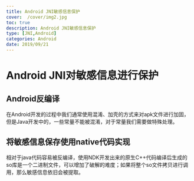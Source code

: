 ```yaml
---
title: Android JNI敏感信息保护
cover:  /cover/img2.jpg
toc: true
description: Android JNI敏感信息保护
type: [JNI,Android]
categories: Android
date: 2019/09/21
---
```



# Android JNI对敏感信息进行保护

## Android反编译

在Android开发的过程中我们通常使用混淆、加壳的方式来对apk文件进行加固，但是Java开发中的，一些常量不能被混淆，对于常量我们需要做特殊处理。

<!--more-->

## 将敏感信息保存使用native代码实现

相对于java代码容易被反编译，使用NDK开发出来的原生C++代码编译后生成的so库是一个二进制文件，可以增加了破解的难度；如果将整个so文件拷贝进行调用，那么敏感信息依旧会被提取。







